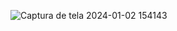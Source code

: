 ![Captura de tela 2024-01-02 154143](https://github.com/MariaFernadaG/To-do-List/assets/83366672/9e95f800-cf7d-4486-9888-b7137f75afd4)
